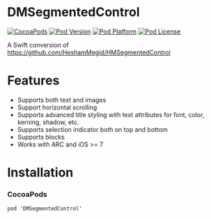 # DMSegmentedControl
[![CocoaPods](https://img.shields.io/cocoapods/dt/DMSegmentedControl.svg?maxAge=2592000)](https://cocoapods.org/pods/DMSegmentedControl)
[![Pod Version](http://img.shields.io/cocoapods/v/DMSegmentedControl.svg?style=flat)](http://cocoadocs.org/docsets/DMSegmentedControl)
[![Pod Platform](http://img.shields.io/cocoapods/p/DMSegmentedControl.svg?style=flat)](http://cocoadocs.org/docsets/DMSegmentedControl)
[![Pod License](http://img.shields.io/cocoapods/l/DMSegmentedControl.svg?style=flat)](http://opensource.org/licenses/MIT)

A Swift conversion of https://github.com/HeshamMegid/HMSegmentedControl

# Features
- Supports both text and images
- Support horizontal scrolling
- Supports advanced title styling with text attributes for font, color, kerning, shadow, etc.
- Supports selection indicator both on top and bottom
- Supports blocks
- Works with ARC and iOS >= 7

# Installation

### CocoaPods
```
pod 'DMSegmentedControl'
```
